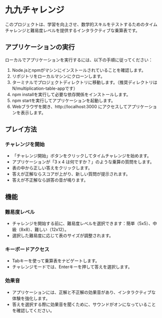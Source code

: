 # 九九チャレンジ
このプロジェクトは、学習を向上させ、数学的スキルをテストするためのタイムチャレンジと難易度レベルを提供するインタラクティブな乗算表です。

## アプリケーションの実行
ローカルでアプリケーションを実行するには、以下の手順に従ってください：

1. Node.jsとnpmがマシンにインストールされていることを確認します。
1. リポジトリをローカルマシンにクローンします。
1. ターミナルでプロジェクトディレクトリに移動します。（推奨ディレクトリはN/multiplication-table-appです）
1. npm installを実行して必要な依存関係をインストールします。
1. npm startを実行してアプリケーションを起動します。
1. Webブラウザを開き、http://localhost:3000 にアクセスしてアプリケーションを表示します。

## プレイ方法

### チャレンジを開始
- 「チャレンジ開始」ボタンをクリックしてタイムチャレンジを始めます。
- アプリケーションが「3 x 4 は何ですか？」のような乗算の質問をします。
- 表の中から正しい答えをクリックします。
- 答えが正解ならスコアが上がり、新しい質問が提示されます。
- 答えが不正解なら誤答の音が鳴ります。

## 機能

### 難易度レベル
- チャレンジを開始する前に、難易度レベルを選択できます：簡単（5x5）、中級（8x8）、難しい（12x12）。
- 選択した難易度に応じて表のサイズが調整されます。

### キーボードアクセス
- Tabキーを使って乗算表をナビゲートします。
- チャレンジモードでは、Enterキーを押して答えを選択します。

### 効果音
- アプリケーションには、正解と不正解の効果音があり、インタラクティブな体験を強化します。
- 答えを選択する際に効果音を聞くために、サウンドがオンになっていることを確認してください。
